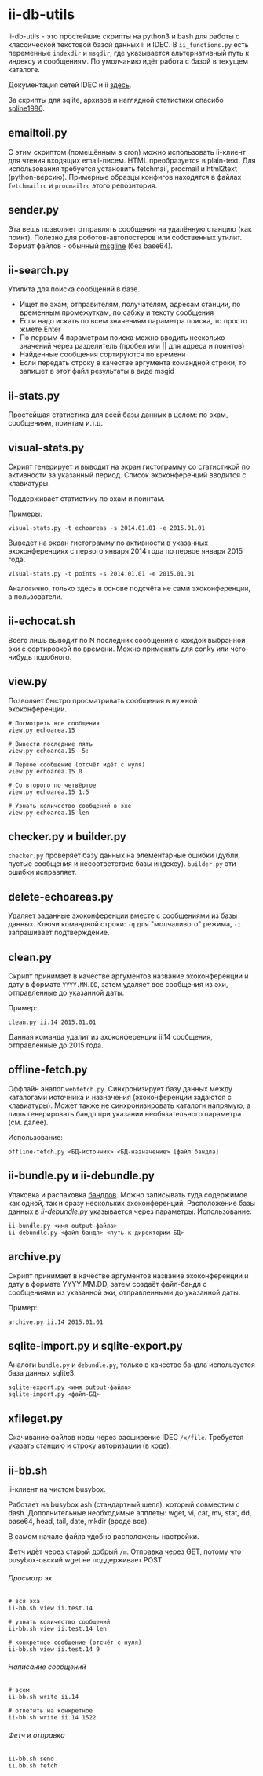 # ii-db-utils

ii-db-utils - это простейшие скрипты на python3 и bash для работы с классической текстовой базой данных ii и IDEC.
В `ii_functions.py` есть переменные `indexdir` и `msgdir`, где указывается альтернативный путь к индексу и сообщениям. По умолчанию идёт работа с базой в текущем каталоге.

Документация сетей IDEC и ii [здесь](http://ii-net.tk/idec-doc).

За скрипты для sqlite, архивов и наглядной статистики спасибо [spline1986](https://github.com/spline1986/).

## emailtoii.py

С этим скриптом (помещённым в сron) можно использовать ii-клиент для чтения входящих email-писем. HTML преобразуется в plain-text.
Для использования требуется установить fetchmail, procmail и html2text (python-версию). Примерные образцы конфигов находятся в файлах `fetchmailrc` и `procmailrc` этого репозитория.

## sender.py

Эта вещь позволяет отправлять сообщения на удалённую станцию (как поинт). Полезно для роботов-автопостеров или собственных утилит. Формат файлов - обычный [msgline](http://ii-net.tk/idec-doc/?p=standarts) (без base64).

## ii-search.py

Утилита для поиска сообщений в базе.
* Ищет по эхам, отправителям, получателям, адресам станции, по временным промежуткам, по сабжу и тексту сообщения
* Если надо искать по всем значениям параметра поиска, то просто жмёте Enter
* По первым 4 параметрам поиска можно вводить несколько значений через разделитель (пробел или || для адреса и поинтов)
* Найденные сообщения сортируются по времени
* Если передать строку в качестве аргумента командной строки, то запишет в этот файл результаты в виде msgid

## ii-stats.py

Простейшая статистика для всей базы данных в целом: по эхам, сообщениям, поинтам и.т.д.

## visual-stats.py

Скрипт генерирует и выводит на экран гистограмму со статистикой по активности за указанный период. Список эхоконференций вводится с клавиатуры.

Поддерживает статистику по эхам и поинтам.

Примеры:

```
visual-stats.py -t echoareas -s 2014.01.01 -e 2015.01.01
```

Выведет на экран гистограмму по активности в указанных эхоконференциях с первого января 2014 года по первое января 2015 года.

```
visual-stats.py -t points -s 2014.01.01 -e 2015.01.01
```

Аналогично, только здесь в основе подсчёта не сами эхоконференции, а пользователи.

## ii-echocat.sh

Всего лишь выводит по N последних сообщений с каждой выбранной эхи с сортировкой по времени. Можно применять для conky или чего-нибудь подобного.

## view.py

Позволяет быстро просматривать сообщения в нужной эхоконференции.

```
# Посмотреть все сообщения
view.py echoarea.15

# Вывести последние пять
view.py echoarea.15 -5:

# Первое сообщение (отсчёт идёт с нуля)
view.py echoarea.15 0

# Со второго по четвёртое
view.py echoarea.15 1:5

# Узнать количество сообщений в эхе
view.py echoarea.15 len
```

## checker.py и builder.py

`checker.py` проверяет базу данных на элементарные ошибки (дубли, пустые сообщения и несоответствие базы индексу). `builder.py` эти ошибки исправляет.

## delete-echoareas.py

Удаляет заданные эхоконференции вместе с сообщениями из базы данных. Ключи командной строки: `-q` для "молчаливого" режима, `-i` запрашивает подтверждение.

## clean.py

Скрипт принимает в качестве аргументов название эхоконференции и дату в формате `YYYY.MM.DD`, затем удаляет все сообщения из эхи, отправленные до указанной даты.

Пример:

```
clean.py ii.14 2015.01.01
```

Данная команда удалит из эхоконференции ii.14 сообщения, отправленные до 2015 года.

## offline-fetch.py

Оффлайн аналог `webfetch.py`. Синхронизирует базу данных между каталогами источника и назначения (эхоконференции задаются с клавиатуры). Может также не синхронизировать каталоги напрямую, а лишь генерировать бандл при указании необязательного параметра (см. далее).

Использование:

```
offline-fetch.py <БД-источник> <БД-назначение> [файл бандла]
```

## ii-bundle.py и ii-debundle.py

Упаковка и распаковка [бандлов](http://ii-net.tk/idec-doc/?p=standarts). Можно записывать туда содержимое как одной, так и сразу нескольких эхоконференций. Расположение базы данных в *ii-debundle.py* указывается через параметры.
Использование:

```
ii-bundle.py <имя output-файла>
ii-debundle.py <файл-бандл> <путь к директории БД>
```

## archive.py

Скрипт принимает в качестве аргументов название эхоконференции и дату в формате YYYY.MM.DD, затем создаёт файл-бандл с сообщениями из указанной эхи, отправленными до указанной даты.

Пример:

```
archive.py ii.14 2015.01.01
```

## sqlite-import.py и sqlite-export.py

Аналоги `bundle.py` и `debundle.py`, только в качестве бандла используется база данных sqlite3.

```
sqlite-export.py <имя output-файла>
sqlite-import.py <файл-БД>
```

## xfileget.py

Скачивание файлов ноды через расширение IDEC `/x/file`. Требуется указать станцию и строку авторизации (в коде).

## ii-bb.sh

ii-клиент на чистом busybox.

Работает на busybox ash (стандартный шелл), который совместим с dash. Дополнительные необходимые апплеты: wget, vi, cat, mv, stat, dd, base64, head, tail, date, mkdir (вроде все).

В самом начале файла удобно расположены настройки.

Фетч идёт через старый добрый `/m`. Отправка через GET, потому что busybox-овский wget не поддерживает POST

###### Просмотр эх
```
# вся эха
ii-bb.sh view ii.test.14

# узнать количество сообщений
ii-bb.sh view ii.test.14 len

# конкретное сообщение (отсчёт с нуля)
ii-bb.sh view ii.test.14 9
```

###### Написание сообщений
```
# всем
ii-bb.sh write ii.14

# ответить на конкретное
ii-bb.sh write ii.14 1522
```

###### Фетч и отправка
```
ii-bb.sh send
ii.bb.sh fetch
```
